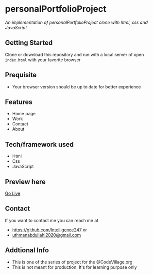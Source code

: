 # personalPortfolioProject
*An implementation of personalPortfolioProject clone with html, css and JavaScript*
## Getting Started
Clone or download this repository and run with a local server of open `index.html` with your favorite browser
## Prequisite
- Your browser version should be up to date for better experience
## Features
- Home page
- Work
- Contact
- About
## Tech/framework used
- Html
- Css
- JavaScript
## Preview here
[Go Live](https://beamish-cocada-a666bb.netlify.app)
## Contact
If you want to contact me you can reach me at
- https://github.com/Intelligence247 or
- uthmanabdullahi2020@gmail.com
## Addtional Info
- This is one of the series of project for the @CodeVillage.org 
- This is not meant for production. It's for learning purpose only
